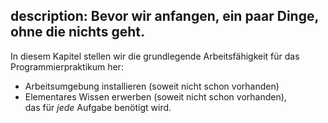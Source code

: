 description: Bevor wir anfangen, ein paar Dinge, ohne die nichts geht.
---
In diesem Kapitel stellen wir die grundlegende Arbeitsfähigkeit
für das Programmierpraktikum her:

- Arbeitsumgebung installieren (soweit nicht schon vorhanden)
- Elementares Wissen erwerben (soweit nicht schon vorhanden),  
  das für _jede_ Aufgabe benötigt wird.
